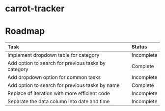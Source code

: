 # carrot-tracker

# Roadmap
| Task                                                       | Status                              |
|:-----------------------------------------------------------|:------------------------------------|
| Implement dropdown table for category                      | Incomplete                          |
| Add option to search for previous tasks by category        | Complete                            |
| Add dropdown option for common tasks                       | Incomplete                          |
| Add option to search for previous tasks by name            | Complete                            |
| Replace df iteration with more efficient code              | Incomplete                          |
| Separate the data column into date and time                | Incomplete                          |
